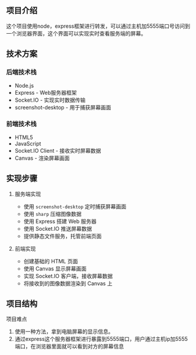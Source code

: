 ## 项目介绍

这个项目使用node，express框架进行转发，可以通过主机加5555端口号访问到一个浏览器界面，这个界面可以实现实时查看服务端的屏幕。

## 技术方案

### 后端技术栈

- Node.js
- Express - Web服务器框架
- Socket.IO - 实现实时数据传输
- screenshot-desktop - 用于捕获屏幕画面

### 前端技术栈

- HTML5
- JavaScript
- Socket.IO Client - 接收实时屏幕数据
- Canvas - 渲染屏幕画面

## 实现步骤

1. 服务端实现

   - 使用 `screenshot-desktop` 定时捕获屏幕画面
   - 使用 `sharp` 压缩图像数据
   - 使用 Express 搭建 Web 服务器
   - 使用 Socket.IO 推送屏幕数据
   - 提供静态文件服务，托管前端页面
2. 前端实现

   - 创建基础的 HTML 页面
   - 使用 Canvas 显示屏幕画面
   - 实现 Socket.IO 客户端，接收屏幕数据
   - 将接收到的图像数据渲染到 Canvas 上

## 项目结构

项目难点

1. 使用一种方法，拿到电脑屏幕的显示信息。
2. 通过express这个服务器框架进行暴露到5555端口，用户通过主机ip加5555端口，在浏览器里面就可以看到对方的屏幕信息
